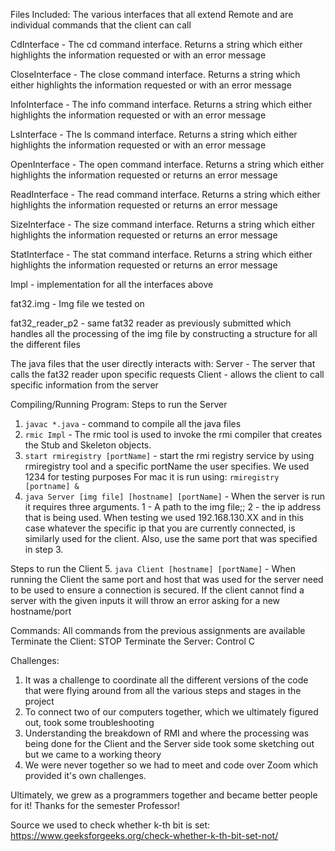 Files Included:
The various interfaces that all extend Remote and are individual commands that the client can call

CdInterface - The cd command interface. Returns a string which either highlights the information requested or with an error message

CloseInterface - The close command interface. Returns a string which either highlights the information requested or with an error message

InfoInterface - The info command interface. Returns a string which either highlights the information requested or with an error message

LsInterface - The ls command interface. Returns a string which either highlights the information requested or with an error message

OpenInterface - The open command interface. Returns a string which either highlights the information requested or returns an error message

ReadInterface - The read command interface. Returns a string which either highlights the information requested or returns an error message

SizeInterface - The size command interface. Returns a string which either highlights the information requested or returns an error message

StatInterface - The stat command interface. Returns a string which either highlights the information requested or returns an error message

Impl - implementation for all the interfaces above

fat32.img - Img file we tested on

fat32_reader_p2 - same fat32 reader as previously submitted which handles all the processing of the img file
by constructing a structure for all the different files

The java files that the user directly interacts with:
Server - The server that calls the fat32 reader upon specific requests
Client - allows the client to call specific information from the server

Compiling/Running Program:
Steps to run the Server
1. `javac *.java` - command to compile all the java files
2. `rmic Impl` - The rmic tool is used to invoke the rmi compiler that creates the Stub and Skeleton objects.
3. `start rmiregistry [portName]` - start the rmi registry service by using rmiregistry tool and a specific portName the user
specifies. We used 1234 for testing purposes
    For mac it is run using: `rmiregistry [portname] &`
4. `java Server [img file] [hostname] [portName]` - When the server is run it requires three arguments. 1 - A path to the img file;; 2 - the ip address that is being used. When testing we used 192.168.130.XX and in this case whatever the specific ip that you are currently connected, is similarly used for the client. Also, use the same port that was specified in step 3.

Steps to run the Client
5. `java Client [hostname] [portName]` - When running the Client the same port and host that
was used for the server need to be used to ensure a connection is secured. If the client
cannot find a server with the given inputs it will throw an error asking for a new hostname/port

Commands: All commands from the previous assignments are available
Terminate the Client: STOP
Terminate the Server: Control C

Challenges:
1. It was a challenge to coordinate all the different versions of the code that were flying around from
all the various steps and stages in the project
2. To connect two of our computers together, which we ultimately figured out, took some troubleshooting
3. Understanding the breakdown of RMI and where the processing was being done for the Client and the Server
side took some sketching out but we came to a working theory
4. We were never together so we had to meet and code over Zoom which provided it's own challenges.

Ultimately, we grew as a programmers together and became better people for it! Thanks for the semester Professor!

Source we used to check whether k-th bit is set:
https://www.geeksforgeeks.org/check-whether-k-th-bit-set-not/